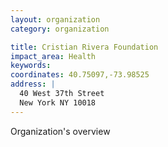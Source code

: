 ```yaml
---
layout: organization
category: organization

title: Cristian Rivera Foundation
impact_area: Health
keywords: 
coordinates: 40.75097,-73.98525
address: |
  40 West 37th Street
  New York NY 10018
---
```

Organization's overview
